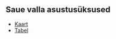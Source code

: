## Saue valla asustusüksused

- [Kaart](https://github.com/sauevald/asustusyksused/blob/master/asustusyksused.json)
- [Tabel](https://github.com/sauevald/asustusyksused/blob/master/asustusyksused.csv)
